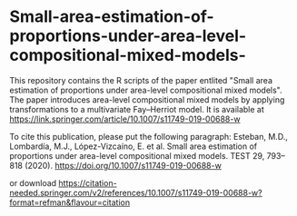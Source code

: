 # Small-area-estimation-of-proportions-under-area-level-compositional-mixed-models-

This repository contains the R scripts of the paper entlited "Small area estimation of proportions under area-level compositional mixed models". The paper introduces area-level compositional mixed models by applying transformations to a multivariate Fay–Herriot model.
It is available at https://link.springer.com/article/10.1007/s11749-019-00688-w

To cite this publication, please put the following paragraph:
Esteban, M.D., Lombardía, M.J., López-Vizcaíno, E. et al. Small area estimation of proportions under area-level compositional mixed models. TEST 29, 793–818 (2020). https://doi.org/10.1007/s11749-019-00688-w

or download https://citation-needed.springer.com/v2/references/10.1007/s11749-019-00688-w?format=refman&flavour=citation
